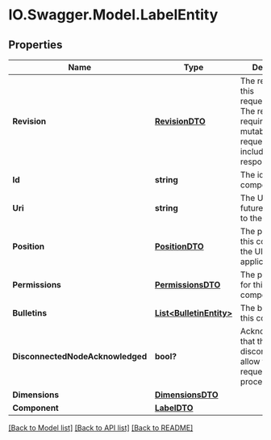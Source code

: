 # IO.Swagger.Model.LabelEntity
## Properties

Name | Type | Description | Notes
------------ | ------------- | ------------- | -------------
**Revision** | [**RevisionDTO**](RevisionDTO.md) | The revision for this request/response. The revision is required for any mutable flow requests and is included in all responses. | [optional] 
**Id** | **string** | The id of the component. | [optional] 
**Uri** | **string** | The URI for futures requests to the component. | [optional] 
**Position** | [**PositionDTO**](PositionDTO.md) | The position of this component in the UI if applicable. | [optional] 
**Permissions** | [**PermissionsDTO**](PermissionsDTO.md) | The permissions for this component. | [optional] 
**Bulletins** | [**List&lt;BulletinEntity&gt;**](BulletinEntity.md) | The bulletins for this component. | [optional] 
**DisconnectedNodeAcknowledged** | **bool?** | Acknowledges that this node is disconnected to allow for mutable requests to proceed. | [optional] 
**Dimensions** | [**DimensionsDTO**](DimensionsDTO.md) |  | [optional] 
**Component** | [**LabelDTO**](LabelDTO.md) |  | [optional] 

[[Back to Model list]](../README.md#documentation-for-models) [[Back to API list]](../README.md#documentation-for-api-endpoints) [[Back to README]](../README.md)

